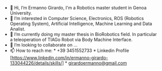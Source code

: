 - 👋 Hi, I’m Ermanno Girardo, I'm a Robotics master student in Genoa University.
- 👀 I’m interested in Computer Science, Electronics, ROS (Robotics Operating System), Artificial Intelligence, Machine Learning and Data Analist.
- 🌱 I’m currently doing my master thesis in BioRobotics field. In particular a teleoperation of TIAGo Robot via Body Machine Interface.
- 💞️ I’m looking to collaborate on ...
- 📫 How to reach me: 
            * +39 3451552733
            * Linkedin Profile [https://www.linkedin.com/in/ermanno-girardo-133044226/details/skills/]
            *  girardoermanno@gmail.com

<!---
ermannoGirardo/ermannoGirardo is a ✨ special ✨ repository because its `README.md` (this file) appears on your GitHub profile.
You can click the Preview link to take a look at your changes.
--->

